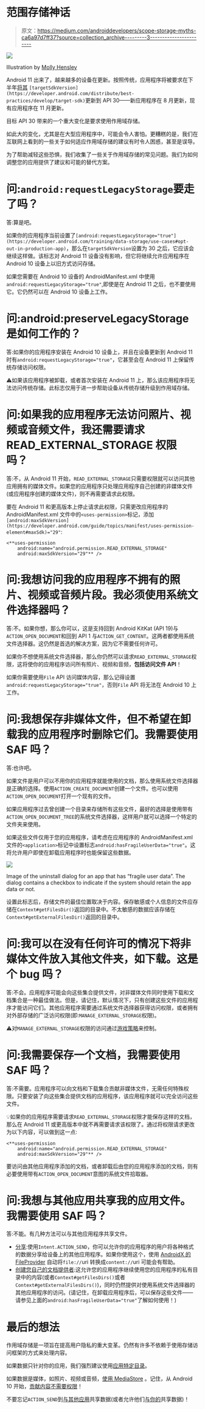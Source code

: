 # 范围存储神话

> 原文：<https://medium.com/androiddevelopers/scope-storage-myths-ca6a97d7ff37?source=collection_archive---------3----------------------->

![](img/74154bd75aa48609f3a8dd8281cc2d2d.png)

Illustration by [Molly Hensley](https://dribbble.com/Molly_Hensley)

Android 11 出来了，越来越多的设备在更新。按照传统，应用程序将被要求在下半年[将其](https://developer.android.com/distribute/best-practices/develop/target-sdk) `[targetSdkVersion](https://developer.android.com/distribute/best-practices/develop/target-sdk)`更新到 API 30——新应用程序在 8 月更新，现有应用程序在 11 月更新。

目标 API 30 带来的一个重大变化是要求使用作用域存储。

如此大的变化，尤其是在大型应用程序中，可能会令人害怕。更糟糕的是，我们在互联网上看到的一些关于如何适应作用域存储的建议有时令人困惑，甚至是误导。

为了帮助减轻这些恐惧，我们收集了一些关于作用域存储的常见问题。我们为如何调整您的应用提供了建议和可能的替代方案。

# 问:`android:requestLegacyStorage`要走了吗？

答:算是吧。

如果你的应用程序当前设置了`[android:requestLegacyStorage="true"](https://developer.android.com/training/data-storage/use-cases#opt-out-in-production-app)`，那么在`targetSdkVersion`设置为 30 之后，它应该会继续这样做。该标志对 Android 11 设备没有影响，但它将继续允许应用程序在 Android 10 设备上以旧方式访问存储。

如果您需要在 Android 10 设备的 AndroidManifest.xml 中使用`android:requestLegacyStorage="true"`,即使是在 Android 11 之后，也不要使用它。它仍然可以在 Android 10 设备上工作。

# 问:android:preserveLegacyStorage 是如何工作的？

答:如果你的应用程序安装在 Android 10 设备上，并且在设备更新到 Android 11 时有`android:requestLegacyStorage="true"`，它甚至会在 Android 11 上保留传统存储访问权限。

⚠️如果该应用程序被卸载，或者首次安装在 Android 11 上，那么该应用程序将无法访问传统存储。此标志仅用于进一步帮助设备从传统存储升级到作用域存储。

# 问:如果我的应用程序无法访问照片、视频或音频文件，我还需要请求 READ_EXTERNAL_STORAGE 权限吗？

答:不，从 Android 11 开始，`READ_EXTERNAL_STORAGE`只需要权限就可以访问其他应用拥有的媒体文件。如果您的应用程序只处理应用程序自己创建的非媒体文件(或应用程序创建的媒体文件)，则不再需要请求此权限。

要在 Android 11 和更高版本上停止请求此权限，只需更改应用程序的 AndroidManifest.xml 文件中的`<uses-permission>`标记，添加`[android:maxSdkVersion](https://developer.android.com/guide/topics/manifest/uses-permission-element#maxSdk)="29"`:

```
<**uses-permission
    android:name="android.permission.READ_EXTERNAL_STORAGE"
    android:maxSdkVersion="29"** />
```

# 问:我想访问我的应用程序不拥有的照片、视频或音频片段。我必须使用系统文件选择器吗？

答:不。如果你想，那么你可以，这是支持回到 Android KitKat (API 19)与`ACTION_OPEN_DOCUMENT`和回到 API 1 与`ACTION_GET_CONTENT`。这两者都使用系统文件选择器。这仍然是首选的解决方案，因为它不需要任何许可。

如果你不想使用系统文件选择器，那么你仍然可以请求`READ_EXTERNAL_STORAGE`权限，这将使你的应用程序访问所有照片、视频和音频，**包括访问文件 API**！

如果你需要使用`File` API 访问媒体内容，那么记得设置`android:requestLegacyStorage="true"`，否则`File` API 将无法在 Android 10 上工作。

# 问:我想保存非媒体文件，但不希望在卸载我的应用程序时删除它们。我需要使用 SAF 吗？

答:也许吧。

如果文件是用户可以不用你的应用程序就能使用的文档，那么使用系统文件选择器是正确的选择。使用`ACTION_CREATE_DOCUMENT`创建一个文件。也可以使用`ACTION_OPEN_DOCUMENT`打开一个现有的文件。

如果应用程序过去曾创建一个目录来存储所有这些文件，最好的选择是使用带有`ACTION_OPEN_DOCUMENT_TREE`的系统文件选择器，这样用户就可以选择一个特定的文件夹来使用。

如果这些文件仅用于您的应用程序，请考虑在应用程序的 AndroidManifest.xml 文件的`<application>`标记中设置标志`android:hasFragileUserData="true"`。这将允许用户即使在卸载应用程序时也能保留这些数据。

![](img/96fb8b1aa72582ff6ffc17b326f2f960.png)

Image of the uninstall dialog for an app that has “fragile user data”. The dialog contains a checkbox to indicate if the system should retain the app data or not.

设置此标志后，存储文件的最佳位置取决于内容。保存敏感或个人信息的文件应存储在`Context#getFilesDir()`返回的目录中。不太敏感的数据应该存储在`Context#getExternalFilesDir()`返回的目录中。

# 问:我可以在没有任何许可的情况下将非媒体文件放入其他文件夹，如下载。这是个 bug 吗？

答:不会。应用程序可能会向这些集合提供文件，对非媒体文件同时使用下载和文档集合是一种最佳做法。但是，请记住，默认情况下，只有创建这些文件的应用程序才能访问它们。其他应用程序需要通过系统文件选择器获得访问权限，或者拥有对外部存储的广泛访问权限(即:`MANAGE_EXTERNAL_STORAGE`权限)。

⚠️对`MANAGE_EXTERNAL_STORAGE`权限的访问通过[游戏策略](https://support.google.com/googleplay/android-developer/answer/10467955)来控制。

# 问:我需要保存一个文档，我需要使用 SAF 吗？

答:不需要。应用程序可以向文档和下载集合贡献非媒体文件，无需任何特殊权限。只要安装了向这些集合提供文档的应用程序，该应用程序就可以完全访问这些文件。

💡如果你的应用程序需要请求`READ_EXTERNAL_STORAGE`权限才能保存这样的文档，那么在 Android 11 或更高版本中就不再需要请求该权限了。通过将权限请求更改为以下内容，可以做到这一点:

```
<**uses-permission
    android:name="android.permission.READ_EXTERNAL_STORAGE"
    android:maxSdkVersion="29"** />
```

要访问由其他应用程序添加的文档，或者卸载后由您的应用程序添加的文档，则有必要使用带有`ACTION_OPEN_DOCUMENT`意图的系统文件拾取器。

# 问:我想与其他应用共享我的应用文件。我需要使用 SAF 吗？

答:不能。有几种方法可以与其他应用程序共享文件。

*   [分享](https://developer.android.com/training/sharing/send):使用`Intent.ACTION_SEND`，你可以允许你的应用程序的用户将各种格式的数据分享给设备上的其他应用程序。如果你使用这个，使用 [AndroidX 的 FileProvider](https://developer.android.com/training/secure-file-sharing/setup-sharing) 自动将`file://`uri 转换成`content://`uri 可能会有帮助。
*   [创建您自己的文档提供者](/androiddevelopers/building-a-documentsprovider-f7f2fb38e86a):这允许您的应用程序继续使用您的应用程序的私有目录中的内容(或者`Context#getFilesDirs()`或者`Context#getExternalFilesDirs()`)，同时仍然提供对使用系统文件选择器的其他应用程序的访问。(请记住，在卸载应用程序后，可以保存这些文件——请参见上面的`android:hasFragileUserData="true"`了解如何使用！)

# 最后的想法

作用域存储是一项旨在提高用户隐私的重大变革。仍然有许多不依赖于使用存储访问框架的方式来处理内容。

如果数据只针对你的应用，我们强烈建议使用[应用特定目录](https://developer.android.com/training/data-storage/app-specific)。

如果数据是媒体，如照片、视频或音频，[使用 MediaStore](https://developer.android.com/training/data-storage/shared/media) 。记住，从 Android 10 开始，[贡献内容不需要权限](https://developer.android.com/training/data-storage/shared/media#scoped_storage_enabled)！

不要忘记`ACTION_SEND`到[与其他应用](https://developer.android.com/training/sharing/send)共享数据(或者允许他们[与你的](https://developer.android.com/training/sharing/receive)共享数据)！
